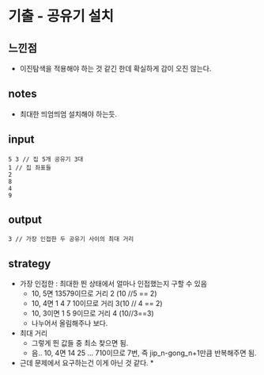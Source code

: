 # 기출 - 공유기 설치

## 느낀점
* 이진탐색을 적용해야 하는 것 같긴 한데 확실하게 감이 오진 않는다.

## notes
* 최대한 띄엄띄엄 설치해야 하는듯.

## input
```
5 3 // 집 5개 공유기 3대
1 // 집 좌표들
2
8
4
9
```

## output
```
3 // 가장 인접한 두 공유기 사이의 최대 거리
```

## strategy
* 가장 인접한 : 최대한 띈 상태에서 얼마나 인접했는지 구할 수 있음
  * 10, 5면 13579이므로 거리 2 (10 //5 == 2)
  * 10, 4면 1 4 7 10이므로 거리 3(10 // 4 == 2)
  * 10, 3이면 1 5 9이므로 거리 4 (10//3==3)
  * 나누어서 올림해주나 보다.
* 최대 거리
  * 그렇게 띈 값들 중 최소 찾으면 됨.
  * 음.. 10, 4면 14 25 ... 710이므로 7번, 즉 jip_n-gong_n+1만큼 반복해주면 됨.
* 근데 문제에서 요구하는건 이게 아닌 것 같다.
  * 
